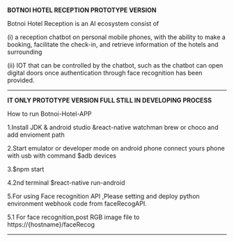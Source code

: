 **BOTNOI HOTEL RECEPTION PROTOTYPE VERSION**

Botnoi Hotel Reception is an AI ecosystem consist of

  (i) a reception chatbot on personal mobile phones, with the ability to make a booking, facilitate the check-in, and retrieve information  of the hotels and surrounding 

  (ii) IOT that can be controlled by the chatbot, such as the chatbot can open digital doors once authentication through face recognition   has been provided.
*******************************************************************************************************************************************
**IT ONLY PROTOTYPE VERSION FULL STILL IN DEVELOPING PROCESS**

How to run Botnoi-Hotel-APP

1.Install JDK & android studio &react-native watchman brew or choco and add envioment path 

2.Start emulator or developer mode on android phone connect yours phone with usb with command $adb devices

3.$npm start

4.2nd terminal $react-native run-android

5.For using Face recognition API ,Please setting and deploy python environment webhook code from faceRecogAPI.

5.1 For face recognition,post RGB image file to https://{hostname}/faceRecog
*******************************************************************************************************************************************
